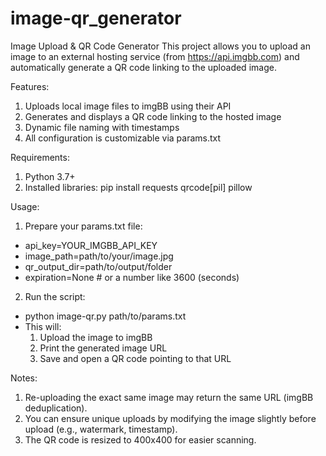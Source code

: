 # image-qr_generator
Image Upload & QR Code Generator
This project allows you to upload an image to an external hosting service (from https://api.imgbb.com) and automatically generate a QR code linking to the uploaded image.

Features:
1. Uploads local image files to imgBB using their API
2. Generates and displays a QR code linking to the hosted image
3. Dynamic file naming with timestamps
4. All configuration is customizable via params.txt

Requirements:
1. Python 3.7+
2. Installed libraries:
  pip install requests qrcode[pil] pillow

Usage:
1. Prepare your params.txt file:

  - api_key=YOUR_IMGBB_API_KEY
  - image_path=path/to/your/image.jpg
  - qr_output_dir=path/to/output/folder
  - expiration=None  # or a number like 3600 (seconds)

2. Run the script:
  - python image-qr.py path/to/params.txt
  - This will:
      1. Upload the image to imgBB
      2. Print the generated image URL
      3. Save and open a QR code pointing to that URL
   
Notes:
1. Re-uploading the exact same image may return the same URL (imgBB deduplication).
2. You can ensure unique uploads by modifying the image slightly before upload (e.g., watermark, timestamp).
3. The QR code is resized to 400x400 for easier scanning.
